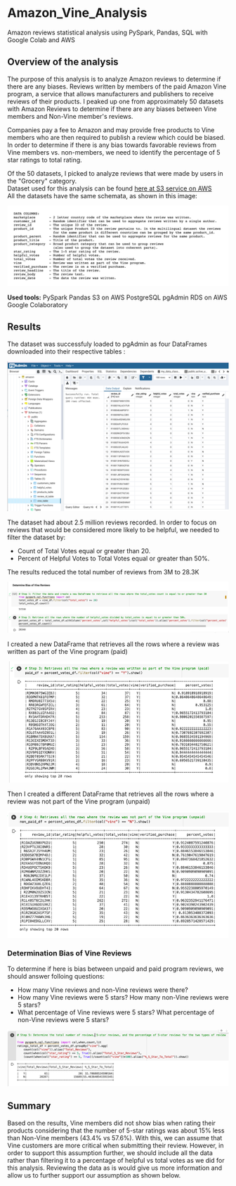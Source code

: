 # Amazon_Vine_Analysis
Amazon reviews statistical analysis using PySpark, Pandas, SQL with Google Colab and AWS

## Overview of the analysis

The purpose of this analysis is to analyze Amazon reviews to determine if there are any biases. Reviews written by members of the paid Amazon Vine program, a service that allows manufacturers and publishers to receive reviews of their products. I peaked up one from approximately 50 datasets with Amazon Reviews to determine if there are any biases between Vine members and Non-Vine member's reviews.

Companies pay a fee to Amazon and may provide free products to Vine members who are then required to publish a review which could be biased. In order to determine if there is any bias towards favorable reviews from Vine members vs. non-members, we need to identify the percentage of 5 star ratings to total rating. 

Of the 50 datasets, I picked to analyze reviews that were made by users in the "Grocery" category.  
Dataset used for this analysis can be found <a href="https://s3.amazonaws.com/amazon-reviews-pds/tsv/amazon_reviews_us_Grocery_v1_00.tsv.gz">here at S3 service on AWS</a>  
All the datasets have the same schemata, as shown in this image:

![img0.png](/images/img0.png) 

**Used tools:**
PySpark
Pandas
S3 on AWS
PostgreSQL
pgAdmin
RDS on AWS
Google Colaboratory


## Results

The dataset was successfuly loaded to pgAdmin as four DataFrames downloaded into their respective tables :

![img2.png](/images/img2.png) 

The dataset had about 2.5 million reviews recorded. In order to focus on reviews that would be considered more likely to be helpful, we needed to filter the dataset by:

* Count of Total Votes equal or greater than 20.  
* Percent of Helpful Votes to Total Votes equal or greater than 50%.  

The results reduced the total number of reviews from 3M to 28.3K  

![img1.png](/images/img1.png) 

I created a new DataFrame that retrieves all the rows where a review was written as part of the Vine program (paid)

![img3.png](/images/img3.png) 

Then I created a different DataFrame that retrieves all the rows where a review was not part of the Vine program (unpaid)

![img4.png](/images/img4.png) 


### Determination Bias of Vine Reviews

To determine if here is bias between unpaid and paid program reviews, we should answer folloing questions:

* How many Vine reviews and non-Vine reviews were there?
* How many Vine reviews were 5 stars? How many non-Vine reviews were 5 stars?
* What percentage of Vine reviews were 5 stars? What percentage of non-Vine reviews were 5 stars?

![img5.png](/images/img5.png) 


## Summary

Based on the results, Vine members did not show bias when rating their products considering that the number of 5-star ratings was about 15% less than Non-Vine members (43.4% vs 57.6%). With this, we can assume that Vine customers are more critical when submitting their review. However, in order to support this assumption further, we should include all the data rather than filtering it to a percentage of helpful vs total votes as we did for this analysis. Reviewing the data as is would give us more information and allow us to further support our assumption as shown below.


